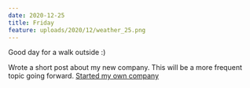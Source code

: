```yaml
---
date: 2020-12-25
title: Friday
feature: uploads/2020/12/weather_25.png
---
```


Good day for a walk outside :)

Wrote a short post about my new company. This will be a more frequent topic going forward. [Started my own company](https://www.danvanwijk.com/started-my-own-company/)
